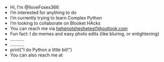 -  Hi, I’m @IloveFoxes366
-  I’m interested for anything to do
-  I’m currently trying to learn Complex Python
-  I’m looking to collaborate on Blooket HAcks
-  You can reach me via hehenotsheshetest1@outlook.com
-  Fun fact: I do memes and easy photo edits (like bluring, or enlightening)
- ...........
- ...........
- print("I do Python a little bit!")
- You can also reach me at 
